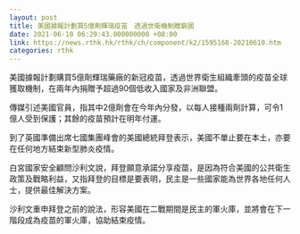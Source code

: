 ```yaml
---
layout: post
title: 美國據報計劃買5億劑輝瑞疫苗　透過世衛機制贈窮國
date: 2021-06-10 06:29:43.000000000 +08:00
link: https://news.rthk.hk/rthk/ch/component/k2/1595168-20210610.htm
categories: rthk
---
```


美國據報計劃購買5億劑輝瑞藥廠的新冠疫苗，透過世界衛生組織牽頭的疫苗全球獲取機制，在兩年內捐贈予超過90個低收入國家及非洲聯盟。

傳媒引述美國官員，指其中2億劑會在今年內分發，以每人接種兩劑計算，可令1億人受到保護；其餘的疫苗預計在明年付運。

到了英國準備出席七國集團峰會的美國總統拜登表示，美國不單止要在本土，亦要在任何地方結束新型肺炎疫情。

白宮國家安全顧問沙利文說，拜登願意承諾分享疫苗，是因為符合美國的公共衛生政策及戰略利益，又指拜登的目標是要表明，民主是一些國家能為世界各地任何人士，提供最佳解決方案。

沙利文重申拜登之前的說法，形容美國在二戰期間是民主的軍火庫，並將會在下一階段成為疫苗的軍火庫，協助結束疫情。
